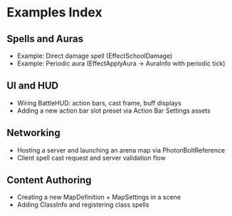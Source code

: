 # Examples Index

## Spells and Auras
- Example: Direct damage spell (EffectSchoolDamage)
- Example: Periodic aura (EffectApplyAura → AuraInfo with periodic tick)

## UI and HUD
- Wiring BattleHUD: action bars, cast frame, buff displays
- Adding a new action bar slot preset via Action Bar Settings assets

## Networking
- Hosting a server and launching an arena map via PhotonBoltReference
- Client spell cast request and server validation flow

## Content Authoring
- Creating a new MapDefinition + MapSettings in a scene
- Adding ClassInfo and registering class spells

